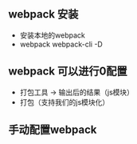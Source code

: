 ## webpack 安装
-   安装本地的webpack
-   webpack webpack-cli -D

## webpack 可以进行0配置
-   打包工具 -> 输出后的结果（js模块）
-   打包（支持我们的js模块化）

## 手动配置webpack